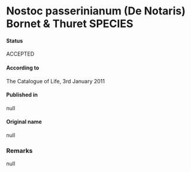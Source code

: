 # Nostoc passerinianum (De Notaris) Bornet & Thuret SPECIES

#### Status
ACCEPTED

#### According to
The Catalogue of Life, 3rd January 2011

#### Published in
null

#### Original name
null

### Remarks
null
